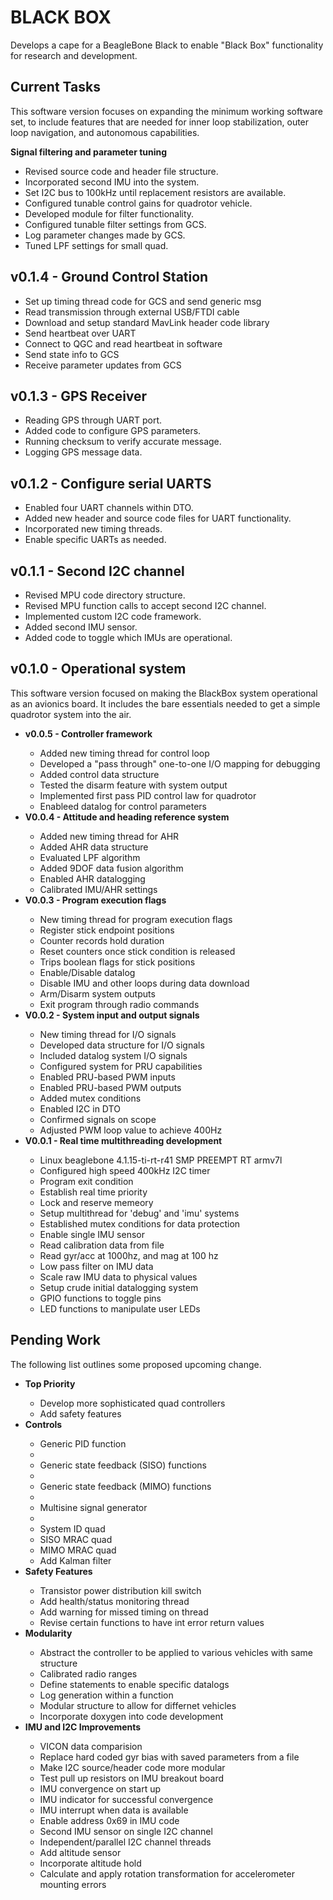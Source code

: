 
BLACK BOX
=========

Develops a cape for a BeagleBone Black to enable "Black 
Box" functionality for research and development.


Current Tasks
-------------
This software version focuses on expanding the minimum working 
software set, to include features that are needed for inner loop 
stabilization, outer loop navigation, and autonomous capabilities.

<b> Signal filtering and parameter tuning </b>
<ul>
  <li> Revised source code and header file structure. </li>
  <li> Incorporated second IMU into the system. </li>
  <li> Set I2C bus to 100kHz until replacement resistors are available. </li>
  <li> Configured tunable control gains for quadrotor vehicle. </li>
  <li> Developed module for filter functionality.  </li>
  <li> Configured tunable filter settings from GCS. </li>
  <li> Log parameter changes made by GCS. </li>
  <li> Tuned LPF settings for small quad. </li>
</ul>


v0.1.4 - Ground Control Station
-------------------------------
<ul> 
  <li> Set up timing thread code for GCS and send generic msg </li>
  <li> Read transmission through external USB/FTDI cable </li>
  <li> Download and setup standard MavLink header code library </li>
  <li> Send heartbeat over UART </li>
  <li> Connect to QGC and read heartbeat in software </li>
  <li> Send state info to GCS </li>
  <li> Receive parameter updates from GCS </li>
</ul>


v0.1.3 - GPS Receiver
---------------------
<ul>
  <li> Reading GPS through UART port. </li>
  <li> Added code to configure GPS parameters. </li>
  <li> Running checksum to verify accurate message. </li>
  <li> Logging GPS message data. </li>
</ul>


v0.1.2 - Configure serial UARTS
-------------------------------
<ul>
  <li> Enabled four UART channels within DTO. </li>
  <li> Added new header and source code files for UART functionality. </li>
  <li> Incorporated new timing threads. </li>
  <li> Enable specific UARTs as needed. </li>
</ul>


v0.1.1 - Second I2C channel
---------------------------
<ul>
  <li> Revised MPU code directory structure. </li>
  <li> Revised MPU function calls to accept second I2C channel. </li>
  <li> Implemented custom I2C code framework. </li>
  <li> Added second IMU sensor. </li>
  <li> Added code to toggle which IMUs are operational. </li>
</ul>


v0.1.0 - Operational system
---------------------------
This software version focused on making the BlackBox system operational
as an avionics board.  It includes the bare essentials needed to get a 
simple quadrotor system into the air.

<ul>
<li><b> v0.0.5 - Controller framework </b></li>
<ul>
  <li> Added new timing thread for control loop </li>
  <li> Developed a "pass through" one-to-one I/O mapping for debugging </li>
  <li> Added control data structure </li>
  <li> Tested the disarm feature with system output </li>
  <li> Implemented first pass PID control law for quadrotor </li>
  <li> Enableed datalog for control parameters </li>
</ul>
<li><b> V0.0.4 - Attitude and heading reference system </b></li>
<ul>
  <li> Added new timing thread for AHR </li>
  <li> Added AHR data structure </li> 
  <li> Evaluated LPF algorithm </li>
  <li> Added 9DOF data fusion algorithm </li>
  <li> Enabled AHR datalogging </li>
  <li> Calibrated IMU/AHR settings </li>
</ul>
<li><b> V0.0.3 - Program execution flags </b></li>
<ul>
  <li> New timing thread for program execution flags </li>
  <li> Register stick endpoint positions </li>
  <li> Counter records hold duration </li> 
  <li> Reset counters once stick condition is released </li>
  <li> Trips boolean flags for stick positions </li> 
  <li> Enable/Disable datalog </li>
  <li> Disable IMU and other loops during data download </li>
  <li> Arm/Disarm system outputs </li>
  <li> Exit program through radio commands </li>
</ul>
<li><b> V0.0.2 - System input and output signals </b></li>
<ul>
  <li> New timing thread for I/O signals </li>
  <li> Developed data structure for I/O signals </li>
  <li> Included datalog system I/O signals </li>
  <li> Configured system for PRU capabilities </li>
  <li> Enabled PRU-based PWM inputs </li>
  <li> Enabled PRU-based PWM outputs </li>
  <li> Added mutex conditions </li>
  <li> Enabled I2C in DTO </li>
  <li> Confirmed signals on scope </li>
  <li> Adjusted PWM loop value to achieve 400Hz </li>
</ul>
<li><b> V0.0.1 - Real time multithreading development </b></li>
<ul>
  <li> Linux beaglebone 4.1.15-ti-rt-r41 SMP PREEMPT RT armv7l </li>
  <li> Configured high speed 400kHz I2C timer </li>
  <li> Program exit condition </li>
  <li> Establish real time priority </li>
  <li> Lock and reserve memeory </li>
  <li> Setup multithread for 'debug' and 'imu' systems </li> 
  <li> Established mutex conditions for data protection </li>
  <li> Enable single IMU sensor </li>
  <li> Read calibration data from file </li>
  <li> Read gyr/acc at 1000hz, and mag at 100 hz </li>
  <li> Low pass filter on IMU data </li>
  <li> Scale raw IMU data to physical values </li> 
  <li> Setup crude initial datalogging system </li>
  <li> GPIO functions to toggle pins </li>
  <li> LED functions to manipulate user LEDs </li>
</ul>
</ul>



Pending Work
------------
The following list outlines some proposed upcoming change.

<ul>
<li><b> Top Priority </b></li>
<ul>
  <li> Develop more sophisticated quad controllers </li>
  <li> Add safety features </li>
</ul>
<li><b> Controls </b></li>
<ul>
  <li> Generic PID function <li>
  <li> Generic state feedback (SISO) functions <li>
  <li> Generic state feedback (MIMO) functions <li>
  <li> Multisine signal generator <li>
  <li> System ID quad </li>
  <li> SISO MRAC quad </li>
  <li> MIMO MRAC quad </li>
  <li> Add Kalman filter </li>
</ul>
<li><b> Safety Features </b></li>
<ul>
  <li> Transistor power distribution kill switch </li> 
  <li> Add health/status monitoring thread </li>
  <li> Add warning for missed timing on thread </li>
  <li> Revise certain functions to have int error return values </li>
</ul>
<li><b> Modularity </b></li>
<ul>
  <li> Abstract the controller to be applied to various vehicles with same structure </li>
  <li> Calibrated radio ranges </li>
  <li> Define statements to enable specific datalogs </li>
  <li> Log generation within a function </li>
  <li> Modular structure to allow for differnet vehicles </li>
  <li> Incorporate doxygen into code development </li>
</ul>
<li><b> IMU and I2C Improvements </b></li>
<ul>
  <li> VICON data comparision </li>
  <li> Replace hard coded gyr bias with saved parameters from a file </li>
  <li> Make I2C source/header code more modular </li>
  <li> Test pull up resistors on IMU breakout board </li>
  <li> IMU convergence on start up </li>
  <li> IMU indicator for successful convergence </li>
  <li> IMU interrupt when data is available </li>
  <li> Enable address 0x69 in IMU code </li>
  <li> Second IMU sensor on single I2C channel </li>
  <li> Independent/parallel I2C channel threads </li>
  <li> Add altitude sensor </li>
  <li> Incorporate altitude hold </li> 
  <li> Calculate and apply rotation transformation for accelerometer mounting errors </li>
</ul>
</ul>



